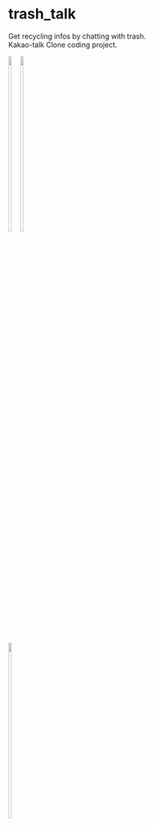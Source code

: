 # trash_talk

Get recycling infos by chatting with trash. <br/>
Kakao-talk Clone coding project. <br/>

<div style="display:inline-block;">
  <img src="https://user-images.githubusercontent.com/75126613/130450000-7d8b3a04-0795-4ed9-bc46-4c3f2ad8266b.png" width="30%" height="30%">
  <img src="https://user-images.githubusercontent.com/75126613/130450013-6945487d-77db-4c70-b204-280023e7958f.png" width="30%" height="30%">
  <img src="https://user-images.githubusercontent.com/75126613/130451788-b91f279e-2715-43ce-9bbb-5d09a7e09fda.png" width="30%" height="30%">
</div>
